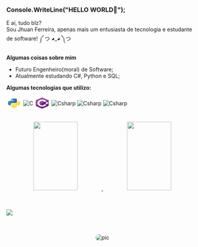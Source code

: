 ### Console.WriteLine("HELLO WORLD👋");

<!--
**jhuanFerreira03/jhuanferreira03** is a ✨ _special_ ✨ repository because its `README.md` (this file) appears on your GitHub profile.

Here are some ideas to get you started:

- 🔭 I’m currently working on ...
- 🌱 I’m currently learning ...
- 👯 I’m looking to collaborate on ...
- 🤔 I’m looking for help with ...
- 💬 Ask me about ...
- 📫 How to reach me: ...
- 😄 Pronouns: ...
- ⚡ Fun fact: ...
-->
E aí, tudo blz?<br>
Sou Jhuan Ferreira, apenas mais um entusiasta de tecnologia e estudante de software! ༼ つ ◕_◕ ༽つ<br><br>
<strong>Algumas coisas sobre mim</strong>
- Futuro Engenheiro(moral) de Software;
- Atualmente estudando C#, Python e SQL;

<div>
  <strong>Algumas tecnologias que utilizo:</strong>
</div>
<div style="display: inline_block"><br>
  <img align="center" alt="Python" height="30" width="40" src="https://raw.githubusercontent.com/devicons/devicon/master/icons/python/python-original.svg">
  <img align="center" alt="C" height="30" width="40" src="https://cdn.jsdelivr.net/gh/devicons/devicon/icons/c/c-original.svg">
  <img align="center" alt="Csharp" height="30" width="40" src="https://raw.githubusercontent.com/devicons/devicon/master/icons/csharp/csharp-original.svg">
  <img align="center" alt="Csharp" height="30" width="40" src="https://cdn.jsdelivr.net/gh/devicons/devicon/icons/mysql/mysql-plain.svg">
  <img align="center" alt="Csharp" height="30" width="40" src="https://cdn.jsdelivr.net/gh/devicons/devicon/icons/html5/html5-original.svg">
  <img align="center" alt="Csharp" height="30" width="40" src="https://cdn.jsdelivr.net/gh/devicons/devicon/icons/css3/css3-original.svg">
         
</div>
<br><br>
<div align="center">
  <a href="https://github.com/jhuanferreira03">
  <img width="48%" height="180em" src="https://github-readme-stats.vercel.app/api?username=jhuanferreira03&show_icons=true&theme=radical&include_all_commits=true&count_private=true"/>
  <img width="48%" height="180em" src="https://github-readme-stats.vercel.app/api/top-langs/?username=jhuanferreira03&layout=compact&langs_count=7&theme=radical"/>
</div>
<div>
  
##
<br>
<div> 
  <a href="" target="_blank"><img src="https://img.shields.io/badge/-LinkedIn-%230077B5?style=for-the-badge&logo=linkedin&logoColor=white" target="_blank"></a>  
</div>
  
##
<br>
<div align="center">
  <img  alt="pic" width="70%" height="auto" style="border-radius:50px;" src="https://media.giphy.com/media/ZFR9UV7j0pkSC8mdzi/giphy.gif">
</div>
